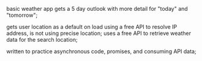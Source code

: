 basic weather app gets a 5 day outlook with more detail for "today" and "tomorrow";

gets user location as a default on load using a free API to resolve IP address, is not using precise location;
uses a free API to retrieve weather data for the search location;

written to practice asynchronous code, promises, and consuming API data;

